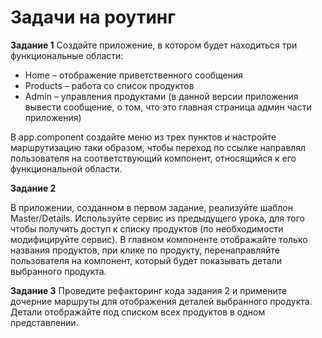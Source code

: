 # Задачи на роутинг

**Задание 1**
Создайте приложение, в котором будет находиться три функциональные области:

- Home – отображение приветственного сообщения
- Products – работа со список продуктов
- Admin – управления продуктами (в данной версии приложения вывести сообщение, о том, что
  это главная страница админ части приложения)


В app.component создайте меню из трех пунктов и настройте маршрутизацию таки образом,
чтобы переход по ссылке направлял пользователя на соответствующий компонент,
относящийся к его функциональной области.

**Задание 2**

В приложении, созданном в первом задание, реализуйте шаблон Master/Details. Используйте
сервис из предыдущего урока, для того чтобы получить доступ к списку продуктов (по
необходимости модифицируйте сервис). В главном компоненте отображайте только названия
продуктов, при клике по продукту, перенаправляйте пользователя на компонент, который будет
показывать детали выбранного продукта.

**Задание 3**
Проведите рефакторинг кода задания 2 и примените дочерние маршруты для отображения
деталей выбранного продукта. Детали отображайте под списком всех продуктов в одном
представлении.